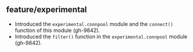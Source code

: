 ## feature/experimental

* Introduced the `experimental.connpool` module and the
  `connect()` function of this module (gh-9842).
* Introduced the `filter()` function in the `experimental.connpool`
  module (gh-9842).
